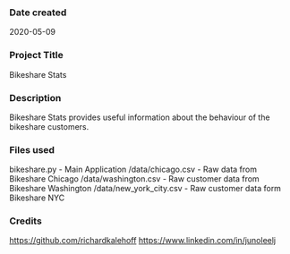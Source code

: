 ### Date created
2020-05-09

### Project Title
Bikeshare Stats

### Description
Bikeshare Stats provides useful information about the behaviour of the bikeshare customers.

### Files used
bikeshare.py - Main Application
/data/chicago.csv - Raw data from Bikeshare Chicago
/data/washington.csv - Raw customer data from Bikeshare Washington
/data/new_york_city.csv - Raw customer data form Bikeshare NYC

### Credits
https://github.com/richardkalehoff
https://www.linkedin.com/in/junoleelj
